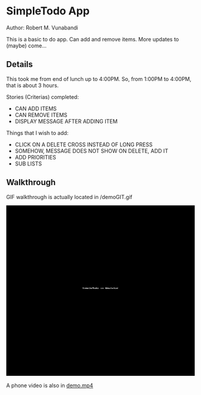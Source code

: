 # SimpleTodo App

Author: Robert M. Vunabandi  

This is a basic to do app. Can add and remove items. More updates to (maybe) come...

## Details

This took me from end of lunch up to 4:00PM. So, from 1:00PM to 4:00PM, that is about 3 hours.

Stories (Criterias) completed:
* CAN ADD ITEMS
* CAN REMOVE ITEMS
* DISPLAY MESSAGE AFTER ADDING ITEM

Things that I wish to add:
* CLICK ON A DELETE CROSS INSTEAD OF LONG PRESS
* SOMEHOW, MESSAGE DOES NOT SHOW ON DELETE, ADD IT
* ADD PRIORITIES
* SUB LISTS

## Walkthrough

GIF walkthrough is actually located in /demoGIT.gif 

![DEMOGIF](demoGIF.gif)

A phone video is also in [demo.mp4](demo.mp4)
